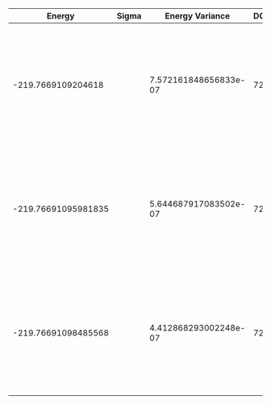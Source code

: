 | Energy              | Sigma | Energy Variance       | DOF | Einf                | Method                                                       | Reference |
|---------------------|-------|-----------------------|-----|---------------------|--------------------------------------------------------------|-----------|
| -219.7669109204618  |       | 7.572161848656833e-07 | 72  | -215.83851787006353 | DMRG (bond dimension 310) using fork tensor product states with U(1) symmetry for charge sector | [paper](https://journals.aps.org/prx/abstract/10.1103/PhysRevX.7.031013) [code](https://github.com/varbench/methods/blob/main/scripts/Impurity/TB-DMFT-SOC_19.py) |
| -219.76691095981835 |       | 5.644687917083502e-07 | 72  | -215.83851787006353 | DMRG (bond dimension 330) using fork tensor product states with U(1) symmetry for charge sector | [paper](https://journals.aps.org/prx/abstract/10.1103/PhysRevX.7.031013) [code](https://github.com/varbench/methods/blob/main/scripts/Impurity/TB-DMFT-SOC_19.py) |
| -219.76691098485568 |       | 4.412868293002248e-07 | 72  | -215.83851787006353 | DMRG (bond dimension 350) using fork tensor product states with U(1) symmetry for charge sector | [paper](https://journals.aps.org/prx/abstract/10.1103/PhysRevX.7.031013) [code](https://github.com/varbench/methods/blob/main/scripts/Impurity/TB-DMFT-SOC_19.py) |
